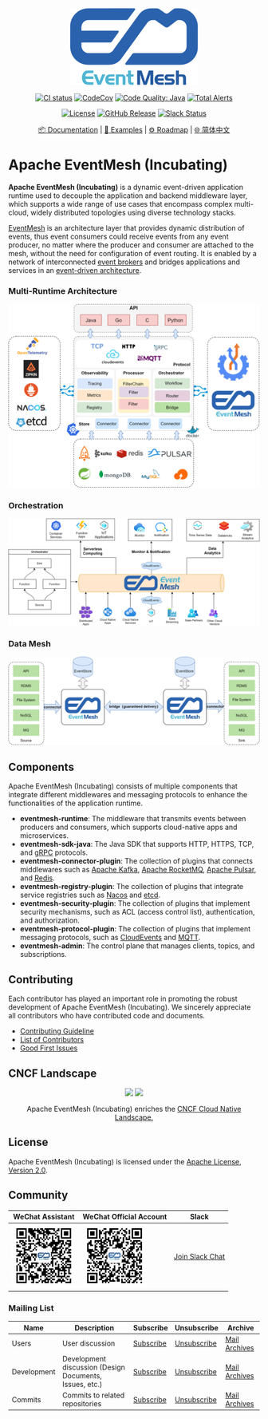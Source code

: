 <div align="center">

<br /><br />
<img src="docs/images/logo.png" width="256">
<br />

[![CI status](https://img.shields.io/github/workflow/status/apache/incubator-eventmesh/Continuous%20Integration?logo=github&style=for-the-badge)](https://github.com/apache/incubator-eventmesh/actions/workflows/ci.yml)
[![CodeCov](https://img.shields.io/codecov/c/gh/apache/incubator-eventmesh/master?logo=codecov&style=for-the-badge)](https://codecov.io/gh/apache/incubator-eventmesh)
[![Code Quality: Java](https://img.shields.io/lgtm/grade/java/g/apache/incubator-eventmesh.svg?logo=lgtm&logoWidth=18&style=for-the-badge)](https://lgtm.com/projects/g/apache/incubator-eventmesh/context:java)
[![Total Alerts](https://img.shields.io/lgtm/alerts/g/apache/incubator-eventmesh.svg?logo=lgtm&logoWidth=18&style=for-the-badge)](https://lgtm.com/projects/g/apache/incubator-eventmesh/alerts/)

[![License](https://img.shields.io/github/license/apache/incubator-eventmesh?style=for-the-badge)](https://www.apache.org/licenses/LICENSE-2.0.html)
[![GitHub Release](https://img.shields.io/github/v/release/apache/eventmesh?style=for-the-badge)](https://github.com/apache/incubator-eventmesh/releases)
[![Slack Status](https://img.shields.io/badge/slack-join_chat-blue.svg?logo=slack&style=for-the-badge)](https://join.slack.com/t/apacheeventmesh/shared_invite/zt-16y1n77va-q~JepYy3RqpkygDYmQaQbw)

[📦 Documentation](https://eventmesh.apache.org/docs/introduction) |
[📔 Examples](https://github.com/apache/incubator-eventmesh/tree/master/eventmesh-examples) |
[⚙️ Roadmap](https://eventmesh.apache.org/docs/roadmap) |
[🌐 简体中文](README.zh-CN.md)
</div>

# Apache EventMesh (Incubating)

**Apache EventMesh (Incubating)** is a dynamic event-driven application runtime used to decouple the application and backend middleware layer, which supports a wide range of use cases that encompass complex multi-cloud, widely distributed topologies using diverse technology stacks.

[EventMesh](https://solace.com/what-is-an-event-mesh) is an architecture layer that provides dynamic distribution of events, thus event consumers could receive events from any event producer, no matter where the producer and consumer are attached to the mesh, without the need for configuration of event routing. It is enabled by a network of interconnected [event brokers](https://solace.com/what-is-an-event-broker/) and bridges applications and services in an [event-driven architecture](https://en.wikipedia.org/wiki/Event-driven_architecture).

### Multi-Runtime Architecture

![EventMesh Architecture](docs/images/eventmesh-architecture.png)

### Orchestration

![EventMesh Orchestration](docs/images/eventmesh-orchestration.png)

### Data Mesh

![EventMesh Data Mesh](docs/images/eventmesh-bridge.png)

## Components

Apache EventMesh (Incubating) consists of multiple components that integrate different middlewares and messaging protocols to enhance the functionalities of the application runtime.

- **eventmesh-runtime**: The middleware that transmits events between producers and consumers, which supports cloud-native apps and microservices.
- **eventmesh-sdk-java**: The Java SDK that supports HTTP, HTTPS, TCP, and [gRPC](https://grpc.io) protocols.
- **eventmesh-connector-plugin**: The collection of plugins that connects middlewares such as [Apache Kafka](https://kafka.apache.org), [Apache RocketMQ](https://rocketmq.apache.org), [Apache Pulsar](https://pulsar.apache.org/), and [Redis](https://redis.io).
- **eventmesh-registry-plugin**: The collection of plugins that integrate service registries such as [Nacos](https://nacos.io) and [etcd](https://etcd.io).
- **eventmesh-security-plugin**: The collection of plugins that implement security mechanisms, such as ACL (access control list), authentication, and authorization.
- **eventmesh-protocol-plugin**: The collection of plugins that implement messaging protocols, such as [CloudEvents](https://cloudevents.io) and [MQTT](https://mqtt.org).
- **eventmesh-admin**: The control plane that manages clients, topics, and subscriptions.

## Contributing

Each contributor has played an important role in promoting the robust development of Apache EventMesh (Incubating). We sincerely appreciate all contributors who have contributed code and documents.

- [Contributing Guideline](https://eventmesh.apache.org/docs/contribute/contribute)
- [List of Contributors](https://github.com/apache/incubator-eventmesh/graphs/contributors)
- [Good First Issues](https://github.com/apache/incubator-eventmesh/issues?q=is%3Aopen+is%3Aissue+label%3A%22good+first+issue%22)

## CNCF Landscape

<div align="center">

<img src="https://landscape.cncf.io/images/left-logo.svg" width="150"/>
<img src="https://landscape.cncf.io/images/right-logo.svg" width="200"/>

Apache EventMesh (Incubating) enriches the <a href="https://landscape.cncf.io/serverless?license=apache-license-2-0">CNCF Cloud Native Landscape.</a>

</div>

## License

Apache EventMesh (Incubating) is licensed under the [Apache License, Version 2.0](http://www.apache.org/licenses/LICENSE-2.0.html).

## Community

|WeChat Assistant|WeChat Official Account|Slack|
|-|-|-|
|<img src="docs/images/contact/wechat-assistant.jpg" width="128"/>|<img src="docs/images/contact/wechat-official.jpg" width="128"/>|[Join Slack Chat](https://join.slack.com/t/apacheeventmesh/shared_invite/zt-16y1n77va-q~JepYy3RqpkygDYmQaQbw)|

### Mailing List

|Name|Description|Subscribe|Unsubscribe|Archive
|-|-|-|-|-|
|Users|User discussion|[Subscribe](mailto:users-subscribe@eventmesh.incubator.apache.org)|[Unsubscribe](mailto:users-unsubscribe@eventmesh.incubator.apache.org)|[Mail Archives](https://lists.apache.org/list.html?users@eventmesh.apache.org)|
|Development|Development discussion (Design Documents, Issues, etc.)|[Subscribe](mailto:dev-subscribe@eventmesh.incubator.apache.org)|[Unsubscribe](mailto:dev-unsubscribe@eventmesh.incubator.apache.org)|[Mail Archives](https://lists.apache.org/list.html?dev@eventmesh.apache.org)|
|Commits|Commits to related repositories| [Subscribe](mailto:commits-subscribe@eventmesh.incubator.apache.org) |[Unsubscribe](mailto:commits-unsubscribe@eventmesh.incubator.apache.org) |[Mail Archives](https://lists.apache.org/list.html?commits@eventmesh.apache.org)|
